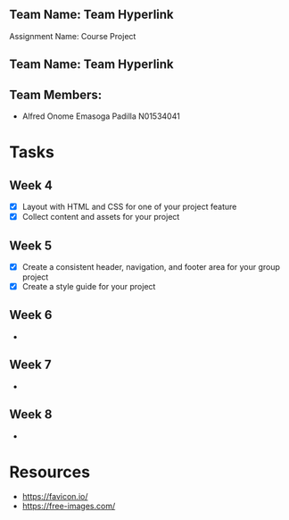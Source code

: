 ## Team Name: Team Hyperlink
Assignment Name: Course Project

## Team Name: Team Hyperlink

## Team Members: 
- Alfred Onome Emasoga Padilla N01534041

# Tasks

## Week 4
- [x] Layout with  HTML and CSS for one of your project feature
- [x] Collect content and assets for your project
## Week 5
- [x] Create a consistent header, navigation, and footer area for your group project
- [x] Create a style guide for your project
## Week 6
-
## Week 7
-
## Week 8
-

# Resources
- https://favicon.io/
- https://free-images.com/